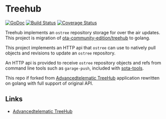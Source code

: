# Treehub


[![GoDoc](https://godoc.org/github.com/shuvava/ota-treehub?status.svg)](http://godoc.org/github.com/shuvava/ota-treehub)
[![Build Status](https://travis-ci.com/shuvava/ota-treehub.svg?branch=master)](https://travis-ci.com/shuvava/ota-treehub)
[![Coverage Status](https://coveralls.io/repos/github/shuvava/ota-treehub/badge.svg?branch=master)](https://coveralls.io/github/shuvava/ota-treehub?branch=master)


Treehub implements an `ostree` repository storage for over the air updates. This project is migration of [ota-community-edition/treehub][1] to golang.

This project implements an HTTP api that `ostree` can use to natively pull objects and revisions to update an `ostree` repository.

An HTTP api is provided to receive `ostree` repository objects and refs from command line tools such as `garage-push`, included with
[sota-tools](https://github.com/advancedtelematic/sota-tools).

This repo if forked from [Advancedtelematic TreeHub](https://github.com/advancedtelematic/treehub) application rewritten on golang with full support of original API.

## Links

* [Advancedtelematic TreeHub](https://github.com/advancedtelematic/treehub)

[1]: https://github.com/advancedtelematic/treehub
